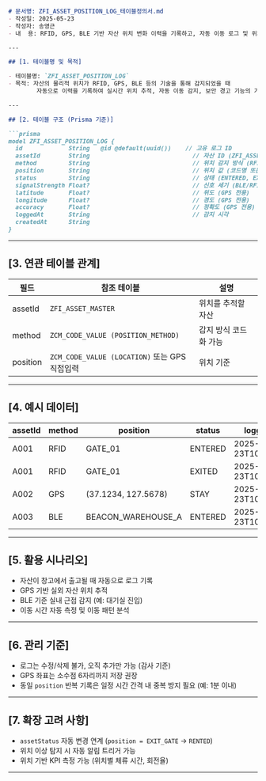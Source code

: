 ````md
# 문서명: ZFI_ASSET_POSITION_LOG_테이블정의서.md
- 작성일: 2025-05-23
- 작성자: 송영근
- 내  용: RFID, GPS, BLE 기반 자산 위치 변화 이력을 기록하고, 자동 이동 로그 및 위치 추적 기능을 지원하는 위치기반 이력 테이블 정의서

---

## [1. 테이블명 및 목적]

- 테이블명: `ZFI_ASSET_POSITION_LOG`
- 목적: 자산의 물리적 위치가 RFID, GPS, BLE 등의 기술을 통해 감지되었을 때  
        자동으로 이력을 기록하여 실시간 위치 추적, 자동 이동 감지, 보안 경고 기능의 기반 정보를 제공함

---

## [2. 테이블 구조 (Prisma 기준)]

```prisma
model ZFI_ASSET_POSITION_LOG {
  id             String   @id @default(uuid())    // 고유 로그 ID
  assetId        String                             // 자산 ID (ZFI_ASSET_MASTER.id)
  method         String                             // 위치 감지 방식 (RFID, GPS, BLE)
  position       String                             // 위치 값 (코드명 또는 좌표)
  status         String                             // 상태 (ENTERED, EXITED, STAY)
  signalStrength Float?                             // 신호 세기 (BLE/RFID의 경우)
  latitude       Float?                             // 위도 (GPS 전용)
  longitude      Float?                             // 경도 (GPS 전용)
  accuracy       Float?                             // 정확도 (GPS 전용)
  loggedAt       String                             // 감지 시각
  createdAt      String
}
````

---

## \[3. 연관 테이블 관계]

| 필드       | 참조 테이블                                  | 설명           |
| -------- | --------------------------------------- | ------------ |
| assetId  | `ZFI_ASSET_MASTER`                      | 위치를 추적할 자산   |
| method   | `ZCM_CODE_VALUE (POSITION_METHOD)`      | 감지 방식 코드화 가능 |
| position | `ZCM_CODE_VALUE (LOCATION)` 또는 GPS 직접입력 | 위치 기준        |

---

## \[4. 예시 데이터]

| assetId | method | position             | status  | loggedAt             |
| ------- | ------ | -------------------- | ------- | -------------------- |
| A001    | RFID   | GATE\_01             | ENTERED | 2025-05-23T10:00:00Z |
| A001    | RFID   | GATE\_01             | EXITED  | 2025-05-23T10:05:00Z |
| A002    | GPS    | (37.1234, 127.5678)  | STAY    | 2025-05-23T10:03:00Z |
| A003    | BLE    | BEACON\_WAREHOUSE\_A | ENTERED | 2025-05-23T10:06:00Z |

---

## \[5. 활용 시나리오]

* 자산이 창고에서 출고될 때 자동으로 로그 기록
* GPS 기반 실외 자산 위치 추적
* BLE 기준 실내 근접 감지 (예: 대기실 진입)
* 이동 시간 자동 측정 및 이동 패턴 분석

---

## \[6. 관리 기준]

* 로그는 수정/삭제 불가, 오직 추가만 가능 (감사 기준)
* GPS 좌표는 소수점 6자리까지 저장 권장
* 동일 `position` 반복 기록은 일정 시간 간격 내 중복 방지 필요 (예: 1분 이내)

---

## \[7. 확장 고려 사항]

* `assetStatus` 자동 변경 연계 (`position = EXIT_GATE` → `RENTED`)
* 위치 이상 탐지 시 자동 알림 트리거 가능
* 위치 기반 KPI 측정 가능 (위치별 체류 시간, 회전율)

---

```
```
